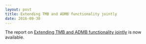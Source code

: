 ```yaml
---
layout: post
title: Extending TMB and ADMB functionality jointly
date: 2016-09-30
---
```


The report on [Extending TMB and ADMB functionality jointly](Kristensen_Anders_Report.pdf) is now available.

